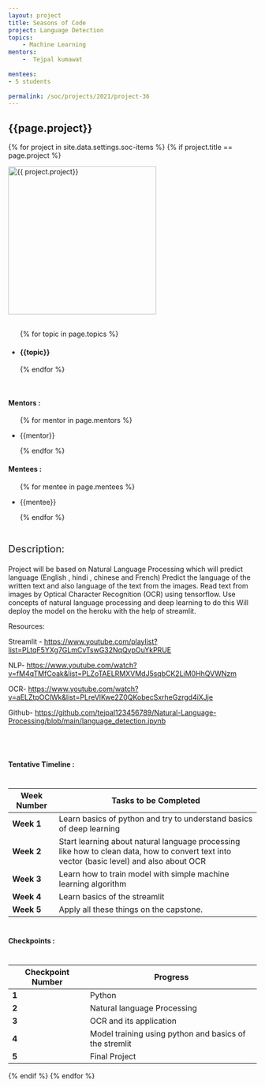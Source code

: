 ```yaml
---
layout: project
title: Seasons of Code
project: Language Detection
topics:
    - Machine Learning
mentors:
    -  Tejpal kumawat        
    
mentees:
- 5 students   
    
permalink: /soc/projects/2021/project-36
---
```


<h2 class="display1 m-3 p-3 text-center">{{page.project}}</h2>

{% for project in site.data.settings.soc-items %}
{% if project.title == page.project %}
<div>
    <img src="{{ site.baseurl }}/{{ project.image }}"  width = "300" height="300" alt="{{ project.project}}" class="border rounded img-soc">
</div>
<div>
    <br>
    <ul>
        {% for topic in page.topics %}
        <li><h4 class="text-primary text-center">{{topic}}</h4></li>
        {% endfor %}
    </ul>
    <br>
    <h4 class="display3  ">Mentors :</h4> 
    <ul>
        {% for mentor in page.mentors %}
        <li><p class="lead">{{mentor}}</p></li>
        {% endfor %}
    </ul>
    <h4 class="display3  ">Mentees :</h4> 
    <ul>
        {% for mentee in page.mentees %}
        <li><p class="lead">{{mentee}}</p></li>
        {% endfor %}
    </ul>
</div>
<div>
    <p class="display3" style = "font-size:20px;" >
        <br>
        Description:

Project will be based on Natural Language Processing which will predict language (English , hindi , chinese and French)
Predict the language of the written text and also language of the text from the images.
Read text from images by Optical Character Recognition (OCR) using tensorflow.
Use concepts of natural language processing and deep learning to do this
Will deploy the model on the heroku with the help of streamlit.


Resources:

Streamlit - https://www.youtube.com/playlist?list=PLtqF5YXg7GLmCvTswG32NqQypOuYkPRUE

NLP- https://www.youtube.com/watch?v=fM4qTMfCoak&list=PLZoTAELRMXVMdJ5sqbCK2LiM0HhQVWNzm

OCR- https://www.youtube.com/watch?v=aELZtpOClWk&list=PLreVlKwe2Z0QKobecSxrheGzrgd4iXJje

Github- https://github.com/tejpal123456789/Natural-Language-Processing/blob/main/language_detection.ipynb
       </p> <br>
</div>
<div>
    <h4 class="display3" style="margin:40px 0px 40px 0px;">Tentative Timeline :</h4>
    <table class="table table-striped">
  <thead>
    <tr>
      <th>Week Number</th>
      <th>Tasks to be Completed</th>
    </tr>
  </thead>
  <tbody>
    <tr>
      <td><strong>Week 1</strong></td>
      <td>Learn basics of python and try to understand basics of deep learning</td>
    </tr>
    <tr>
      <td><strong>Week 2</strong></td>
      <td>Start learning about natural language processing like how to clean data, how to convert text into vector  (basic level) and also about OCR</td>
    </tr>
    <tr>
      <td><strong>Week 3</strong></td>
      <td>Learn how to train model with simple machine learning algorithm</td>
    </tr>
    <tr>
      <td><strong>Week 4</strong></td>
      <td>Learn basics of the streamlit</td>
    </tr>
    <tr>
      <td><strong>Week 5</strong></td>
      <td>Apply all these things on the capstone.</td>
    </tr>
  </tbody>
</table>
</div>
<div>
    <h4 class="display3" style="margin:40px 0px 40px 0px;">Checkpoints :</h4>
    <table class="table table-striped">
  <thead>
    <tr>
      <th>Checkpoint Number</th>
      <th>Progress</th>
    </tr>
  </thead>
  <tbody>
    <tr>
      <td><strong>1</strong></td>
      <td>Python</td>
    </tr>
    <tr>
      <td><strong>2</strong></td>
      <td>Natural language Processing</td>
    </tr>
    <tr>
      <td><strong>3</strong></td>
      <td>OCR and its application</td>
    </tr>
    <tr>
      <td><strong>4</strong></td>
      <td>Model training using python and basics of the stremlit</td>
    </tr>
    <tr>
      <td><strong>5</strong></td>
      <td>Final Project</td>
    </tr>
  </tbody>
</table>
</div>
{% endif %}
{% endfor %}
